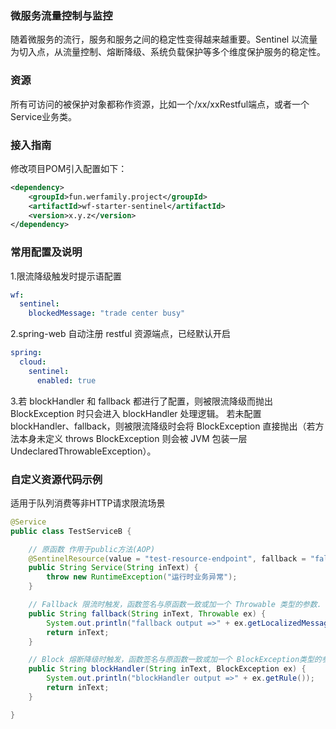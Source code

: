 ### 微服务流量控制与监控

随着微服务的流行，服务和服务之间的稳定性变得越来越重要。Sentinel 以流量为切入点，从流量控制、熔断降级、系统负载保护等多个维度保护服务的稳定性。
### 资源
所有可访问的被保护对象都称作资源，比如一个/xx/xxRestful端点，或者一个Service业务类。

### 接入指南
修改项目POM引入配置如下：
```xml
<dependency>
    <groupId>fun.werfamily.project</groupId>
    <artifactId>wf-starter-sentinel</artifactId>
    <version>x.y.z</version>
</dependency>
```
### 常用配置及说明
1.限流降级触发时提示语配置
```yaml
wf:
  sentinel:
    blockedMessage: "trade center busy"
```

2.spring-web 自动注册 restful 资源端点，已经默认开启
```yaml
spring:
  cloud:
    sentinel:
      enabled: true
```

3.若 blockHandler 和 fallback 都进行了配置，则被限流降级而抛出 BlockException 时只会进入 blockHandler 处理逻辑。
若未配置 blockHandler、fallback，则被限流降级时会将 BlockException 直接抛出（若方法本身未定义 throws BlockException 则会被 JVM 包装一层 UndeclaredThrowableException）。

### 自定义资源代码示例
适用于队列消费等非HTTP请求限流场景
```java
@Service
public class TestServiceB {

    // 原函数 作用于public方法(AOP)
    @SentinelResource(value = "test-resource-endpoint", fallback = "fallback", blockHandler = "blockHandler")
    public String Service(String inText) {
    	throw new RuntimeException("运行时业务异常");
    }

    // Fallback 限流时触发，函数签名与原函数一致或加一个 Throwable 类型的参数. 同blockHandler一起配置时优先调用fallback
    public String fallback(String inText, Throwable ex) {
    	System.out.println("fallback output =>" + ex.getLocalizedMessage());
    	return inText;
    }

    // Block 熔断降级时触发，函数签名与原函数一致或加一个 BlockException类型的参数.
    public String blockHandler(String inText, BlockException ex) {
    	System.out.println("blockHandler output =>" + ex.getRule());
    	return inText;
    }

}
```
